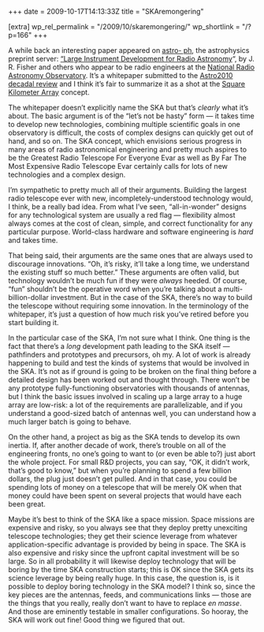 +++
date = 2009-10-17T14:13:33Z
title = "SKAremongering"

[extra]
wp_rel_permalink = "/2009/10/skaremongering/"
wp_shortlink = "/?p=166"
+++

A while back an interesting paper appeared on
[astro- ph](http://arxiv.org/list/astro-ph/recent), the astrophysics preprint
server:
[“Large Instrument Development for Radio Astronomy](http://arxiv.org/abs/0908.3826)“,
by J. R. Fisher and others who appear to be radio engineers at the
[National Radio Astronomy Observatory](http://www.nrao.edu/). It’s a
whitepaper submitted to the
[Astro2010 decadal review](http://sites.nationalacademies.org/bpa/BPA_049810)
and I think it’s fair to summarize it as a shot at the
[Square Kilometer Array](http://www.skatelescope.org/) concept.

The whitepaper doesn’t explicitly name the SKA but that’s _clearly_ what it’s
about. The basic argument is of the “let’s not be hasty” form — it takes time
to develop new technologies, combining multiple scientific goals in one
observatory is difficult, the costs of complex designs can quickly get out of
hand, and so on. The SKA concept, which envisions serious progress in many
areas of radio astronomical engineering and pretty much aspires to be the
Greatest Radio Telescope For Everyone Evar as well as By Far The Most
Expensive Radio Telescope Evar certainly calls for lots of new technologies
and a complex design.

I’m sympathetic to pretty much all of their arguments. Building the largest
radio telescope ever with new, incompletely-understood technology would, I
think, be a really bad idea. From what I’ve seen, “all-in-wonder” designs for
any technological system are usually a red flag — flexibility almost always
comes at the cost of clean, simple, and correct functionality for any
particular purpose. World-class hardware and software engineering is _hard_
and takes time.

That being said, their arguments are the same ones that are always used to
discourage innovations. “Oh, it’s risky, it’ll take a long time, we understand
the existing stuff so much better.” These arguments are often valid, but
technology wouldn’t be much fun if they were _always_ heeded. Of course, “fun”
shouldn’t be the operative word when you’re talking about a
multi-billion-dollar investment. But in the case of the SKA, there’s no way to
build the telescope without requiring some innovation. In the terminology of
the whitepaper, it’s just a question of how much risk you’ve retired before
you start building it.

In the particular case of the SKA, I’m not sure what I think. One thing is the
fact that there’s a _long_ development path leading to the SKA itself —
pathfinders and prototypes and precursors, oh my. A lot of work is already
happening to build and test the kinds of systems that would be involved in the
SKA. It’s not as if ground is going to be broken on the final thing before a
detailed design has been worked out and thought through. There won’t be any
prototype fully-functioning observatories with thousands of antennas, but I
think the basic issues involved in scaling up a large array to a huge array
are low-risk: a lot of the requirements are parallelizable, and if you
understand a good-sized batch of antennas well, you can understand how a much
larger batch is going to behave.

On the other hand, a project as big as the SKA tends to develop its own
inertia. If, after another decade of work, there’s trouble on all of the
engineering fronts, no one’s going to want to (or even be able to?) just abort
the whole project. For small R&D projects, you can say, “OK, it didn’t work,
that’s good to know,” but when you’re planning to spend a few billion dollars,
the plug just doesn’t get pulled. And in that case, you could be spending lots
of money on a telescope that will be merely OK when that money could have been
spent on several projects that would have each been great.

Maybe it’s best to think of the SKA like a space mission. Space missions are
expensive and risky, so you always see that they deploy pretty unexciting
telescope technologies; they get their science leverage from whatever
application-specific advantage is provided by being in space. The SKA is also
expensive and risky since the upfront capital investment will be so large. So
in all probability it will likewise deploy technology that will be boring by
the time SKA construction starts; this is OK since the SKA gets its science
leverage by being really huge. In this case, the question is, is it possible
to deploy boring technology in the SKA model? I think so, since the key pieces
are the antennas, feeds, and communications links — those are the things that
you really, really don’t want to have to replace _en masse_. And those are
eminently testable in smaller configurations. So hooray, the SKA will work out
fine! Good thing we figured that out.
